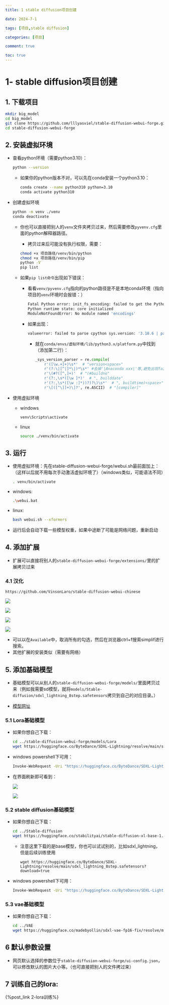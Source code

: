 ```yaml
---
title: 1 stable diffusion项目创建

date: 2024-7-1

tags: [项目,stable diffusion]

categories: [项目]

comment: true

toc: true
---
```


#
<!--more-->

# 1- stable diffusion项目创建

## 1. 下载项目


  ```bash
mkdir big_model
cd big_model
git clone https://github.com/lllyasviel/stable-diffusion-webui-forge.git
cd stable-diffusion-webui-forge

  ```



## 2. 安装虚拟环境

- 查看python环境（需要python3.10）：

  ```bash
  python --version
  ```

  
  - 如果你的python版本不对，可以先在conda安装一个python3.10：
  
      ```bash
      conda create --name python310 python=3.10
      conda activate python310
      ```


- 创建虚拟环境

  ```bash
  python -m venv ./venv
  conda deactivate
  ```


  - 你也可以直接把别人的`venv`文件夹拷贝过来，然后需要修改`pyvenv.cfg`里面的python解释器路径。


     - 拷贝过来后可能没有执行权限，需要：

      ```bash
      chmod +x 项目路径/venv/bin/python
      chmod +x 项目路径/venv/bin/pip
      python -V
      pip list
      ```

   - 如果`pip list命令`出现如下错误：


      - 看看`venv/pyvenv.cfg`指向的python路径是不是本地conda环境（指向项目的`venv`环境时会报错：）

         ```bash
         Fatal Python error: init_fs_encoding: failed to get the Python codec of the filesystem encoding
         Python runtime state: core initialized
         ModuleNotFoundError: No module named 'encodings'
         ```

      - 如果出现：

         ```bash
         valueerror: failed to parse cpython sys.version: '3.10.6 | packaged by conda-forge | (main, aug 22 2022, 20:36:39) [gcc 10.4.0]'
         ```

         - 就在`conda/envs/虚拟环境/lib/python3.x/platform.py`中找到（添加第二行）：

           ```python
           _sys_version_parser = re.compile(
               r'([\w.+]+)\s*'  # "version<space>"
               r'(?:\|[^|]*\|)*\s*' #去掉'|Anaconda xxx|'等,避免出现failed to parse CPython sys.version
               r'\(#?([^,]+)'  # "(#buildno"
               r'(?:,\s*([\w ]*)'  # ", builddate"
               r'(?:,\s*([\w :]*))?)?\)\s*'  # ", buildtime)<space>"
               r'\[([^\]]+)\]?', re.ASCII)  # "[compiler]"
           ```

           

- 使用虚拟环境

   -  windows

      ```bash
      venv\Scripts\activate
      
      ```
   
   
   
   - linux
   
       ```bash
       source ./venv/bin/activate

       ```



## 3. 运行

- 使用虚拟环境：先在stable-diffusion-webui-forge/webui.sh最前面加上：（这样以后就不用每次手动激活虚拟环境了）（windows类似，可能语法不同）

  ```bash
  . venv/bin/activate
  
  ```

- windows:

  ```bash
  .\webui.bat
  
  ```

- linux:

  ```bash
  bash webui.sh --xformers
  
  ```

- 运行后会自动下载一些模型权重，如果中途断了可能是网络问题，重新启动



## 4. 添加扩展

- 扩展可以直接将别人的`stable-diffusion-webui-forge/extensions/`里的扩展拷贝过来

### 4.1 汉化

```
https://github.com/VinsonLaro/stable-diffusion-webui-chinese
```

![](../../../../themes/yilia/source/img/project/stable_diffusion/5.jpg)

![](img/project/stable_diffusion/5.jpg)

 ![](../../../../themes/yilia/source/img/project/stable_diffusion/6.jpg) 

![](img/project/stable_diffusion/6.jpg) 

- 可以以在`Available`中，取消所有的勾选，然后在浏览器ctrl+f搜索simplif进行搜索。
- 其他扩展的安装类似（需要有网络）

## 5. 添加基础模型

- 基础模型可以从别人的`stable-diffusion-webui-forge/models/`里面拷贝过来（例如我需要sd模型，就将`models/Stable-diffusion/sdxl_lightning_8step.safetensors`拷贝到自己的对应目录。）

- [模型网址](https://huggingface.co/ByteDance/SDXL-Lightning/tree/main)

### 5.1 Lora基础模型

- 如果你想自己下载：

    ```bash
    cd ../stable-diffusion-webui-forge/models/Lora
    wget https://huggingface.co/ByteDance/SDXL-Lightning/resolve/main/sdxl_lightning_8step_lora.safetensors?download=true
    
    ```

- windows powershell下可用：

  ```bash
  Invoke-WebRequest -Uri "https://huggingface.co/ByteDance/SDXL-Lightning/resolve/main/sdxl_lightning_8step_lora.safetensors?download=true" -OutFile "sdxl_lightning_8step_lora.safetensors"
  
  ```

- 在界面刷新即可看到：

  ![](../../../../themes/yilia/source/img/project/stable_diffusion/4.jpg)

  ![](img/project/stable_diffusion/4.jpg)

### 5.2 stable diffusion基础模型

- 如果你想自己下载：
    ```bash
    cd ../Stable-diffusion
    wget https://huggingface.co/stabilityai/stable-diffusion-xl-base-1.0/resolve/main/sd_xl_base_1.0.safetensors?download=true
    
    ```

    - 注意这里下载的是base模型，你也可以试试别的，比如sdxl_lightning，但是后续训练使用
    
      ```
      wget https://huggingface.co/ByteDance/SDXL-Lightning/resolve/main/sdxl_lightning_8step.safetensors?download=true
      ```
    
      
    
- windows powershell下可用：

    ```bash
    Invoke-WebRequest -Uri "https://huggingface.co/ByteDance/SDXL-Lightning/resolve/main/sdxl_lightning_8step.safetensors?download=true" -OutFile "sdxl_lightning_8step.safetensors"
    ```

### 5.3 vae基础模型

- 如果你想自己下载：

    ```bash
    cd ../VAE
    wget https://huggingface.co/madebyollin/sdxl-vae-fp16-fix/resolve/main/sdxl.vae.safetensors?download=true
    
    ```
    
    

## 6 默认参数设置

- 网页默认选择的参数位于`stable-diffusion-webui-forge/ui-config.json`，可以修改默认的图片大小等。（也可直接把别人的文件拷过来）



## 7 训练自己的lora: 

{%post_link 2-lora训练%}

